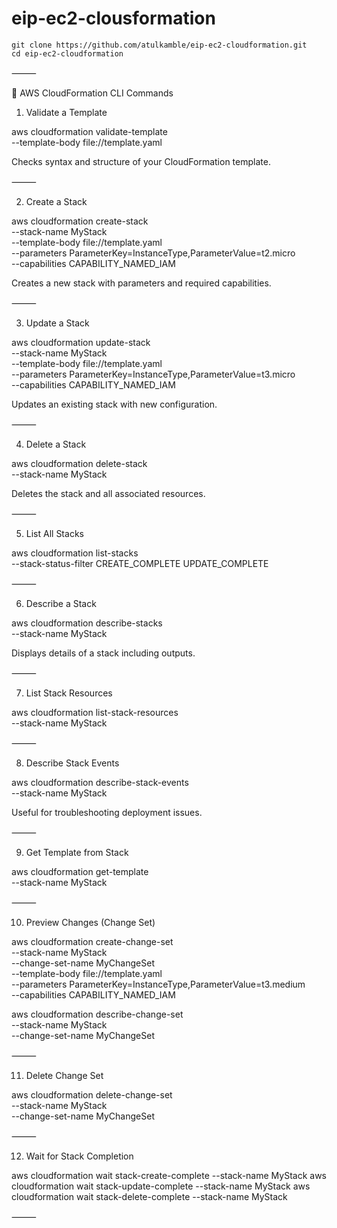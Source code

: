 # eip-ec2-clousformation
```
git clone https://github.com/atulkamble/eip-ec2-cloudformation.git
cd eip-ec2-cloudformation
```

⸻

🔹 AWS CloudFormation CLI Commands

1. Validate a Template

aws cloudformation validate-template \
  --template-body file://template.yaml

Checks syntax and structure of your CloudFormation template.

⸻

2. Create a Stack

aws cloudformation create-stack \
  --stack-name MyStack \
  --template-body file://template.yaml \
  --parameters ParameterKey=InstanceType,ParameterValue=t2.micro \
  --capabilities CAPABILITY_NAMED_IAM

Creates a new stack with parameters and required capabilities.

⸻

3. Update a Stack

aws cloudformation update-stack \
  --stack-name MyStack \
  --template-body file://template.yaml \
  --parameters ParameterKey=InstanceType,ParameterValue=t3.micro \
  --capabilities CAPABILITY_NAMED_IAM

Updates an existing stack with new configuration.

⸻

4. Delete a Stack

aws cloudformation delete-stack \
  --stack-name MyStack

Deletes the stack and all associated resources.

⸻

5. List All Stacks

aws cloudformation list-stacks \
  --stack-status-filter CREATE_COMPLETE UPDATE_COMPLETE


⸻

6. Describe a Stack

aws cloudformation describe-stacks \
  --stack-name MyStack

Displays details of a stack including outputs.

⸻

7. List Stack Resources

aws cloudformation list-stack-resources \
  --stack-name MyStack


⸻

8. Describe Stack Events

aws cloudformation describe-stack-events \
  --stack-name MyStack

Useful for troubleshooting deployment issues.

⸻

9. Get Template from Stack

aws cloudformation get-template \
  --stack-name MyStack


⸻

10. Preview Changes (Change Set)

aws cloudformation create-change-set \
  --stack-name MyStack \
  --change-set-name MyChangeSet \
  --template-body file://template.yaml \
  --parameters ParameterKey=InstanceType,ParameterValue=t3.medium \
  --capabilities CAPABILITY_NAMED_IAM

aws cloudformation describe-change-set \
  --stack-name MyStack \
  --change-set-name MyChangeSet


⸻

11. Delete Change Set

aws cloudformation delete-change-set \
  --stack-name MyStack \
  --change-set-name MyChangeSet


⸻

12. Wait for Stack Completion

aws cloudformation wait stack-create-complete --stack-name MyStack
aws cloudformation wait stack-update-complete --stack-name MyStack
aws cloudformation wait stack-delete-complete --stack-name MyStack


⸻

